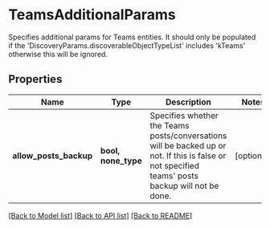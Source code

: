 # TeamsAdditionalParams

Specifies additional params for Teams entities. It should only be populated if the 'DiscoveryParams.discoverableObjectTypeList' includes 'kTeams' otherwise this will be ignored.

## Properties
Name | Type | Description | Notes
------------ | ------------- | ------------- | -------------
**allow_posts_backup** | **bool, none_type** | Specifies whether the Teams posts/conversations will be backed up or not. If this is false or not specified teams&#39; posts backup will not be done. | [optional] 

[[Back to Model list]](../README.md#documentation-for-models) [[Back to API list]](../README.md#documentation-for-api-endpoints) [[Back to README]](../README.md)


